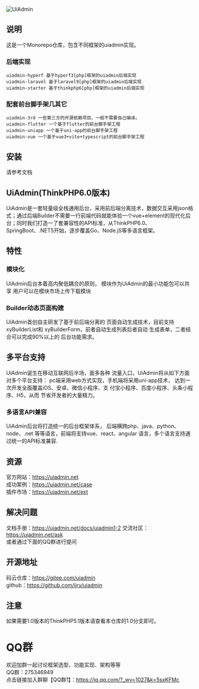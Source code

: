 
![UiAdmin](https://vkceyugu.cdn.bspapp.com/VKCEYUGU-f12e1180-fce8-465f-a4cd-9f2da88ca0e6/ba0c3585-fa80-4277-9ea2-46b08a23a4bf.png)

## 说明

这是一个Monorepo仓库，包含不同框架的uiadmin实现。

### 后端实现

```
uiadmin-hyperf 基于hyperf3[php]框架的uiadmin后端实现
uiadmin-laravel 基于laravel9[php]框架的uiadmin后端实现
uiadmin-starter 基于thinkphp6[php]框架的uiadmin后端实现
```

### 配套前台脚手架几其它
```
uiadmin-3rd 一些第三方的开源依赖项目，一般不需要自己编译。
uiadmin-flutter 一个基于flutter的前台脚手架工程
uiadmin-uniapp 一个基于uni-app的前台脚手架工程
uiadmin-vue 一个基于vue3+vite+typescript的前台脚手架工程
```

##  安装
请参考文档

## UiAdmin(ThinkPHP6.0版本)
UiAdmin是一套轻量级全栈通用后台，采用前后端分离技术，数据交互采用json格式；通过后端Builder不需要一行前端代码就能体验一个vue+element的现代化后台；同时我们打造一了套兼容性的API标准，从ThinkPHP6.0、SpringBoot、.NET5开始，逐步覆盖Go、Node.jS等多语言框架。

## 特性

### 模块化
UiAdmin后台本着高内聚低耦合的原则， 模块作为UiAdmin的最小功能包可以共享 用户可以在模块市场上传下载模块

### Builder动态页面构建

UiAdmin首创自主研发了基于前后端分离的 页面自动生成技术，目前支持xyBuilderList和 xyBuilderForm，前者自动生成列表后者自动 生成表单，二者结合可以完成90%以上的 后台功能需求。

## 多平台支持

UiAdmin诞生在移动互联网后半场，面多各种 流量入口，UiAdmin将从如下方面对多个平台支持： pc端采用web方式实现，手机端将采用uni-app技术， 达到一次开发全面覆盖iOS、安卓、微信小程序、支 付宝小程序、百度小程序、头条小程序、H5，从而 节省开发者的大量精力。

### 多语言API兼容

UiAdmin后台将打造统一的后台框架体系， 后端横跨php、java、python、node、.net 等等语言，前端将支持vue、react、angular 语言，多个语言支持通过统一的API标准兼容.

## 资源
官方网站：https://uiadmin.net  
成功案例：https://uiadmin.net/case  
插件市场：https://uiadmin.net/ext  

## 解决问题
文档手册：https://uiadmin.net/docs/uiadmin1-2
交流社区：https://uiadmin.net/ask  
或者通过下面的QQ群进行提问

## 开源地址
码云仓库：https://gitee.com/uiadmin  
github：https://github.com/ijry/uiadmin  

## 注意
如果需要1.0版本的ThinkPHP5.1版本请查看本仓库的1.0分支即可。

# QQ群
欢迎加群一起讨论框架选型、功能实现、架构等等  
QQ群：275346949  
点击链接加入群聊【QQ群1】：https://jq.qq.com/?_wv=1027&k=5sxKFMc
